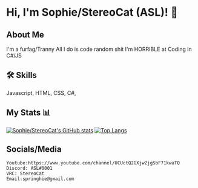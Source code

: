 
# Hi, I'm Sophie/StereoCat (ASL)! 👋


## About Me
I'm a furfag/Tranny
All I do is code random shit 
I'm HORRIBLE at Coding in C#/JS




## 🛠 Skills
Javascript, HTML, CSS, C#,




## My Stats 📊
[![Sophie/StereoCat's GitHub stats](https://github-readme-stats.vercel.app/api?username=ASL267)](https://github.com/anuraghazra/github-readme-stats)
[![Top Langs](https://github-readme-stats.vercel.app/api/top-langs/?username=ASL267&langs_count=8)](https://github.com/anuraghazra/github-readme-stats)

## Socials/Media
```
Youtube:https://www.youtube.com/channel/UCUctQ2GXjw2jgSbF71kwaTQ
Discord: ASL#0001
VRC: StereoCat
Email:springhie@gmail.com
